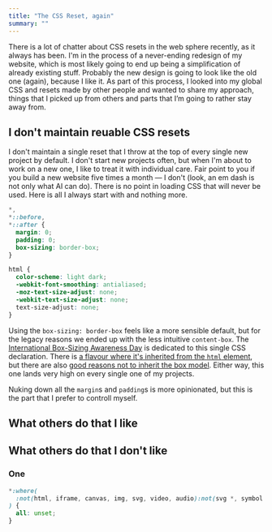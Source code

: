 ```yaml
---
title: "The CSS Reset, again"
summary: ""
---
```


There is a lot of chatter about CSS resets in the web sphere recently, as it always has been. I'm in the process of a never-ending redesign of my website, which is most likely going to end up being a simplification of already existing stuff. Probably the new design is going to look like the old one (again), because I like it. As part of this process, I looked into my global CSS and resets made by other people and wanted to share my approach, things that I picked up from others and parts that I’m going to rather stay away from.

## I don't maintain reuable CSS resets

I don't maintain a single reset that I throw at the top of every single new project by default. I don't start new projects often, but when I'm about to work on a new one, I like to treat it with individual care. Fair point to you if you build a new website five times a month — I don't (look, an em dash is not only what AI can do). There is no point in loading CSS that will never be used. Here is all I always start with and nothing more.

```css
*,
*::before,
*::after {
  margin: 0;
  padding: 0;
  box-sizing: border-box;
}

html {
  color-scheme: light dark;
  -webkit-font-smoothing: antialiased;
  -moz-text-size-adjust: none;
  -webkit-text-size-adjust: none;
  text-size-adjust: none;
}
```

Using the `box-sizing: border-box` feels like a more sensible default, but for the legacy reasons we ended up with the less intuitive `content-box`. The [International Box-Sizing Awareness Day](https://css-tricks.com/international-box-sizing-awareness-day/) is dedicated to this single CSS declaration. There is [a flavour where it's inherited from the `html` element](https://css-tricks.com/inheriting-box-sizing-probably-slightly-better-best-practice/), but there are also [good reasons not to inherit the box model](https://www.oddbird.net/2025/09/04/box-model/). Either way, this one lands very high on every single one of my projects.

Nuking down all the `margin`s and `padding`s is more opinionated, but this is the part that I prefer to controll myself.

## What others do that I like

## What others do that I don't like

### One

```css
*:where(
  :not(html, iframe, canvas, img, svg, video, audio):not(svg *, symbol *)
) {
  all: unset;
}
```
